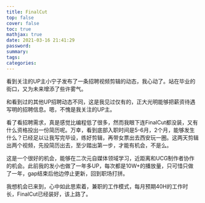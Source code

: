 ```yaml
---
title: FinalCut
top: false
cover: false
toc: true
mathjax: true
date: 2021-03-16 21:41:29
password:
summary:
tags:
categories:
---
```




看到关注的UP主小宁子发布了一条招聘视频剪辑的动态，我心动了。站在毕业的街口，又为未来增添了些许雾气。

和看到过的其他UP招聘动态不同，这是我见过仅有的，正大光明能够把薪资待遇写明的招聘信息。嗯，不愧是我关注的UP主。

看了看招聘需求，真是感觉比编程低了很多，然而我眼下连FinalCut都没装，又有什么资格投出一份简历呢。万幸，看到底部入职时间是5-6月，2个月，能够发生什么？已经足以让我写完毕设，练好剪辑，再带女票出去西安玩一圈。这两天剪辑出两个视频，先投简历出去，至少踏出第一步，才能有机会，不是么。

这是一个很好的机会，能够在二次元自媒体领域学习，近距离和UCG制作者协作的机会。此前我的发小也做了一年多UP，每次都是10W+的播放量，只可惜只做了一年，gap结束后他边停止更新，回到职场打拼。

我想机会已来到，心中如此思索着，兼职的工作模式，每月预期40H的工作时长，FinalCut已经装好，该上路了。

